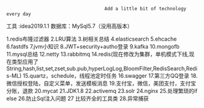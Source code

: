 
                                        Add a little bit of technology every day

工具 :idea2019.1.1   数据库：MySql5.7（没用高版本）

1.redis布隆过滤器  2.LRU算法  3.树相关总结  4.elasticsearch  5.ehcache
6.fastdfs  7.jvm小知识  8.JWT+security+autho登录  9.kafka  10.mongofb
11.mysql总结  12.netty  13.rabbitmq  14.redis(现在修改为集群，单机模式下线,现在类型应用了String,hash,list,set,zset,sub.pub,hyperLogLog,BloomFilter,RedisSearch,Redis-ML) 15.quartz，schedule，线程池定时任务
16.swagger  17.第三方QQ登录  18.微信授权登陆，自定义菜单，发送模板消息 
19.支付宝，微信，美团支付，支付宝分账，退款 20.mycat 21.JDK1.8  22.activemq
23.solr 24.nginx 25.处理繁琐的if else 26.防止Sql注入问题 27 比较齐全的工具类
28.异常捕获 

